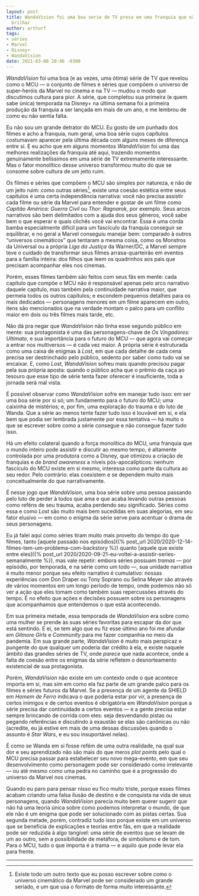 ```yaml
---
layout: post
title: WandaVision foi uma boa serie de TV presa em uma franquia que não deixou ela
  brilhar
author: arthurf
tags:
- séries
- Marvel
- Disney+
- WandaVision
date: 2021-03-08 20:46 -0300
---
```

*WandaVision* foi uma boa (e as vezes, uma ótima) série de TV que revelou como o MCU — o conjunto de filmes e séries que compõem o universo de super-heróis da Marvel no cinema e na TV — mudou o modo que discutimos cultura para pior. A série, que completou sua primeira (e quem sabe única) temporada na Disney+ na última semana foi a primeira produção da franquia a ser lançada em mais de um ano, e me lembrou de como eu não sentia falta.

Eu não sou um grande detrator do MCU. Eu gosto de um punhado dos filmes e acho a franquia, num geral, uma boa série cujos capítulos costumavam aparecer pela última década com alguns meses de diferença entre si. E eu acho que em alguns momentos *WandaVision* foi uma das melhores realizações da franquia até aqui, trazendo momentos genuinamente belíssimos em uma série de TV extremamente interessante. Mas o fator monolítico desse universo transformou muito do que se consome sobre cultura de um jeito ruim.

Os filmes e séries que compõem o MCU são simples por natureza, e não de um jeito ruim: como outras séries[^1], existe uma coesão estética entre seus capítulos e uma certa independência narrativa: você não precisa assistir cada filme ou série da Marvel para entender e gostar de um filme como *Capitão América: Guerra Civil* ou *Thor: Ragnarok*, por exemplo. Seus arcos narrativos são bem delimitados com a ajuda dos seus gêneros, você sabe bem o que esperar e quais clichês você vai encontrar. Essa é uma corda bamba especialmente difícil para um fascículo da franquia conseguir se equilibrar, e no geral a Marvel conseguiu manejar bem: comparado à outros “universos cinemáticos” que tentaram a mesma coisa, como os Monstros da Universal ou a própria *Liga da Justiça* da Warner/DC, a Marvel sempre teve o cuidado de transformar seus filmes arrasa-quarteirão em eventos para a família inteira: dos filhos que leem os quadrinhos aos pais que precisam acompanhar eles nos cinemas.

Porém, esses filmes também são feitos com seus fãs em mente: cada capítulo que compõe o MCU não é responsável apenas pelo arco narrativo daquele capítulo, mas também pela continuidade narrativa maior, que permeia todos os outros capítulos; e escondem pequenos detalhes para os mais dedicados — personagens menores em um filme aparecem em outro, itens são mencionados que na verdade montam o palco para um conflito maior em dois ou três filmes mais tarde, etc.

Não dá pra negar que *WandaVision* não tinha esse segundo público em mente: sua protagonista é uma das personagens-chave de *Os Vingadores: Ultimato*, e sua importância para o futuro do MCU — que agora vai começar a entrar nos multiversos — é cada vez maior. A própria série é estruturada como uma caixa de enigmas à *Lost*, em que cada detalhe de cada cena precisa ser destrinchado pelo público, sedento por saber como tudo vai se encaixar. E, como *Lost*, *WandaVision* sofreu mais quando precisou pagar pela sua própria aposta: quando o público acha que o prêmio da caça ao tesouro que esse tipo de série tenta fazer oferecer é insuficiente, toda a jornada será mal vista.

É possível observar como *WandaVision* sofre em manejar tudo isso: em ser uma boa série por si só; um fundamento para o futuro do MCU; uma caixinha de mistérios; e, por fim, uma exploração do trauma e do luto de Wanda. Que a série ao menos tente fazer tudo isso é louvável em si, e ela bem que podia ser lembrada justamente por essa tentativa — há muito o que se escrever sobre como a série consegue e não consegue fazer tudo isso.

Há um efeito colateral quando a força monolítica do MCU, uma franquia que o mundo inteiro pode assistir e discutir ao mesmo tempo, é altamente controlada por uma produtora como a Disney, que otimizou a criação de franquias e de *brand awareness* a níveis pós-apocalípticos: nenhum fascículo do MCU existe em si mesmo, interessa como parte da cultura ao seu redor. Pelo contrário: elas coexistem e se dependem muito mais conceitualmente do que narrativamente.

É nesse jogo que *WandaVision*, uma boa série sobre uma pessoa passando pelo luto de perder à todos que ama e que acaba levando outras pessoas como reféns de seu trauma, acaba perdendo seu significado. Séries como essa e como *Lost* são muito mais bem sucedidas em suas alegorias, em seu fator elusivo — em como o enigma da série serve para acentuar o drama de seus personagens.

Eu já falei aqui como séries tiram muito mais proveito do tempo do que filmes, tanto [aquele passado nos episódios]({% post_url 2020/2020-12-14-filmes-tem-um-problema-com-backstory %}) quanto [aquele que existe entre eles]({% post_url 2020/2020-09-21-eu-voltei-a-assistir-series-semanalmente %}), mas vale repetir: embora séries possuam *tramas* — por episódio, por temporada, e na série como um todo —, sua unidade narrativa é muito menor porque seu efeito narrativo é cumulativo: nossas experiências com Don Draper ou Tony Soprano ou Selina Meyer são através de vários momentos em um longo período de tempo, onde podemos não só ver a ação que eles tomam como também suas repercussões através do tempo. É no efeito que ações e decisões possuem sobre os personagens que acompanhamos que entendemos o que está acontecendo.

Em sua primeira metade, essa temporada de *WandaVision* era sobre como uma mulher se prende às suas séries favoritas para escapar da dor que está sentindo. E ei, se tem algo que eu fiz esse último ano foi me afundar em *Gilmore Girls* e *Community* para me fazer companhia no meio da pandemia. Em sua grande parte, *WandaVision* é muito mais perspicaz e pungente do que qualquer um poderia dar crédito à ela, e existe naquele âmbito das grandes séries de TV, onde *parece* que nada acontece, onde a falta de coesão entre os enigmas da série refletem o desnorteamento existencial de sua protagonista.

Porém, *WandaVision* não existe em um contexto onde o que acontece importa em si, mas sim em como ela faz parte de um grande palco para os filmes e séries futuros da Marvel. Se a presença de um agente da SHIELD em *Homem de Ferro* indicava o que poderia estar por vir, a presença de certos inimigos e de certos eventos é obrigatória em *WandaVision* porque a série precisa dar continuidade a certos eventos — e a gente precisa estar sempre brincando de corrida com eles: seja desvendando pistas ou pegando referências e discutindo à exaustão se elas são canônicas ou não (acredite, eu já estive em mais de uma dessas discussões quando o assunto é *Star Wars*, e eu sou insuportável nelas).

É como se Wanda em si fosse refém de uma outra realidade, na qual sua dor e seu aprendizado não são mais do que meros *plot points* pelo qual o MCU precisa passar para estabelecer seu novo mega-evento, em que seu desenvolvimento como personagem pode ser considerado como irrelevante — ou até mesmo como uma pedra no caminho que é a progressão do universo da Marvel nos cinemas.

Quando eu paro para pensar nisso eu fico muito triste, porque esses filmes acabam criando uma falsa ilusão de destino e de conquista na vida de seus personagens, quando *WandaVision* parecia muito bem querer sugerir que não há uma teoria única sobre como podemos interpretar o mundo, de que ele não é um enigma que pode ser solucionado com as pistas certas. Sua segunda metade, porém, contradiz tudo isso porque existe em um universo que se beneficia de explicações e teorias entre fãs, em que a realidade pode ser reduzida à algo tangível: uma série de eventos que se levam de um ao outro, sem a possibilidade de metáfora, de simbolismo e de tom. Para o MCU, tudo o que importa é a trama — e aquilo que pode levar ela para frente.

***

[^1]: Existe todo um outro texto que eu posso escrever sobre como o universo cinemático da Marvel pode ser considerado um grande seriado, e um que usa o formato de forma muito interessante.
